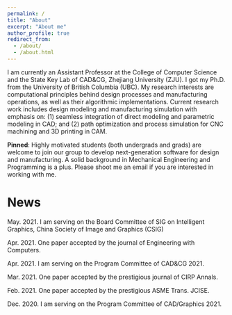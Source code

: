 ```yaml
---
permalink: /
title: "About"
excerpt: "About me"
author_profile: true
redirect_from: 
  - /about/
  - /about.html
---
```


I am currently an Assistant Professor at the College of Computer Science and the State Key Lab of CAD&CG, Zhejiang University (ZJU). I got my Ph.D. from the University of British Columbia (UBC). My research interests are computational principles behind design processes and manufacturing operations, as well as their algorithmic implementations. Current research work includes design modeling and manufacturing simulation with emphasis on: 
(1) seamless integration of direct modeling and parametric modeling in CAD; and 
(2) path optimization and process simulation for CNC machining and 3D printing in CAM.

**Pinned**: Highly motivated students (both undergrads and grads) are welcome to join our group to develop next-generation software for design and manufacturing. A solid background in Mechanical Engineering and Programming is a plus. Please shoot me an email if you are interested in working with me.

News
======
May. 2021. I am serving on the Board Committee of SIG on Intelligent Graphics, China Society of Image and Graphics (CSIG)

Apr. 2021. One paper accepted by the journal of Engineering with Computers.

Apr. 2021. I am serving on the Program Committee of CAD&CG 2021.

Mar. 2021. One paper accepted by the prestigious journal of CIRP Annals.

Feb. 2021. One paper accepted by the prestigious ASME Trans. JCISE.

Dec. 2020. I am serving on the Program Committee of CAD/Graphics 2021.


